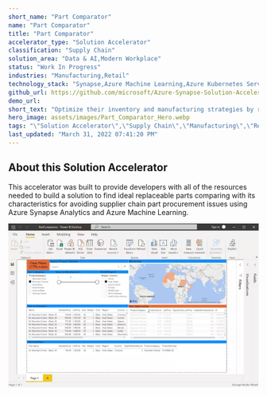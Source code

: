 ```yaml
---
short_name: "Part Comparator"
name: "Part Comparator"
title: "Part Comparator"
accelerator_type: "Solution Accelerator"
classification: "Supply Chain"
solution_area: "Data & AI,Modern Workplace"
status: "Work In Progress"
industries: "Manufacturing,Retail"
technology_stack: "Synapse,Azure Machine Learning,Azure Kubernetes Services,Azure Logic Apps,,Power BI"
github_url: https://github.com/microsoft/Azure-Synapse-Solution-Accelerator--Part-Comparator
demo_url: 
short_text: "Optimize their inventory and manufacturing strategies by recommending available parts that could replace more expensive ones based on similarity matching"
hero_image: assets/images/Part_Comparator_Hero.webp
tags: "\"Solution Accelerator\",\"Supply Chain\",\"Manufacturing\",\"Retail\",\"Synapse\",\"Azure Machine Learning\",\"Azure Kubernetes Services\",\"Azure Logic Apps,\",\"Power BI\""
last_updated: "March 31, 2022 07:41:20 PM"
---
```

## About this Solution Accelerator

This accelerator was built to provide developers with all of the resources needed to build a solution to find ideal replaceable parts comparing with its characteristics for avoiding supplier chain part procurement issues using Azure Synapse Analytics and Azure Machine Learning.

![Part Comparator](../assets/images/PowerBI.webp)